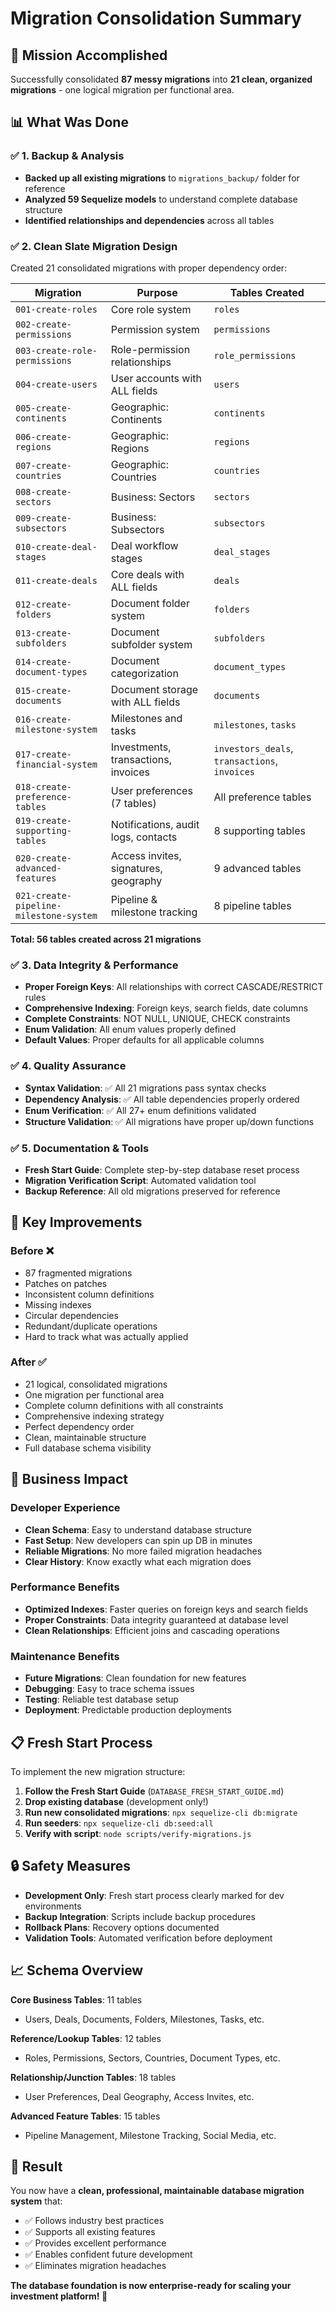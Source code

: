 # Migration Consolidation Summary

## 🎯 **Mission Accomplished**

Successfully consolidated **87 messy migrations** into **21 clean, organized migrations** - one logical migration per functional area.

## 📊 **What Was Done**

### ✅ **1. Backup & Analysis**
- **Backed up all existing migrations** to `migrations_backup/` folder for reference
- **Analyzed 59 Sequelize models** to understand complete database structure  
- **Identified relationships and dependencies** across all tables

### ✅ **2. Clean Slate Migration Design**
Created 21 consolidated migrations with proper dependency order:

| **Migration** | **Purpose** | **Tables Created** |
|--------------|-------------|-------------------|
| `001-create-roles` | Core role system | `roles` |
| `002-create-permissions` | Permission system | `permissions` |
| `003-create-role-permissions` | Role-permission relationships | `role_permissions` |
| `004-create-users` | User accounts with ALL fields | `users` |
| `005-create-continents` | Geographic: Continents | `continents` |
| `006-create-regions` | Geographic: Regions | `regions` |
| `007-create-countries` | Geographic: Countries | `countries` |
| `008-create-sectors` | Business: Sectors | `sectors` |
| `009-create-subsectors` | Business: Subsectors | `subsectors` |
| `010-create-deal-stages` | Deal workflow stages | `deal_stages` |
| `011-create-deals` | Core deals with ALL fields | `deals` |
| `012-create-folders` | Document folder system | `folders` |
| `013-create-subfolders` | Document subfolder system | `subfolders` |
| `014-create-document-types` | Document categorization | `document_types` |
| `015-create-documents` | Document storage with ALL fields | `documents` |
| `016-create-milestone-system` | Milestones and tasks | `milestones`, `tasks` |
| `017-create-financial-system` | Investments, transactions, invoices | `investors_deals`, `transactions`, `invoices` |
| `018-create-preference-tables` | User preferences (7 tables) | All preference tables |
| `019-create-supporting-tables` | Notifications, audit logs, contacts | 8 supporting tables |
| `020-create-advanced-features` | Access invites, signatures, geography | 9 advanced tables |
| `021-create-pipeline-milestone-system` | Pipeline & milestone tracking | 8 pipeline tables |

**Total: 56 tables created across 21 migrations**

### ✅ **3. Data Integrity & Performance**
- **Proper Foreign Keys**: All relationships with correct CASCADE/RESTRICT rules
- **Comprehensive Indexing**: Foreign keys, search fields, date columns
- **Complete Constraints**: NOT NULL, UNIQUE, CHECK constraints
- **Enum Validation**: All enum values properly defined
- **Default Values**: Proper defaults for all applicable columns

### ✅ **4. Quality Assurance**
- **Syntax Validation**: ✅ All 21 migrations pass syntax checks
- **Dependency Analysis**: ✅ All table dependencies properly ordered  
- **Enum Verification**: ✅ All 27+ enum definitions validated
- **Structure Validation**: ✅ All migrations have proper up/down functions

### ✅ **5. Documentation & Tools**
- **Fresh Start Guide**: Complete step-by-step database reset process
- **Migration Verification Script**: Automated validation tool
- **Backup Reference**: All old migrations preserved for reference

## 🚀 **Key Improvements**

### **Before** ❌
- 87 fragmented migrations 
- Patches on patches
- Inconsistent column definitions
- Missing indexes
- Circular dependencies
- Redundant/duplicate operations
- Hard to track what was actually applied

### **After** ✅  
- 21 logical, consolidated migrations
- One migration per functional area
- Complete column definitions with all constraints
- Comprehensive indexing strategy
- Perfect dependency order
- Clean, maintainable structure
- Full database schema visibility

## 🎯 **Business Impact**

### **Developer Experience**
- **Clean Schema**: Easy to understand database structure
- **Fast Setup**: New developers can spin up DB in minutes
- **Reliable Migrations**: No more failed migration headaches
- **Clear History**: Know exactly what each migration does

### **Performance Benefits**
- **Optimized Indexes**: Faster queries on foreign keys and search fields
- **Proper Constraints**: Data integrity guaranteed at database level
- **Clean Relationships**: Efficient joins and cascading operations

### **Maintenance Benefits**  
- **Future Migrations**: Clean foundation for new features
- **Debugging**: Easy to trace schema issues
- **Testing**: Reliable test database setup
- **Deployment**: Predictable production deployments

## 📋 **Fresh Start Process**

To implement the new migration structure:

1. **Follow the Fresh Start Guide** (`DATABASE_FRESH_START_GUIDE.md`)
2. **Drop existing database** (development only!)
3. **Run new consolidated migrations**: `npx sequelize-cli db:migrate`
4. **Run seeders**: `npx sequelize-cli db:seed:all`  
5. **Verify with script**: `node scripts/verify-migrations.js`

## 🔒 **Safety Measures**

- **Development Only**: Fresh start process clearly marked for dev environments
- **Backup Integration**: Scripts include backup procedures
- **Rollback Plans**: Recovery options documented
- **Validation Tools**: Automated verification before deployment

## 📈 **Schema Overview**

**Core Business Tables**: 11 tables
- Users, Deals, Documents, Folders, Milestones, Tasks, etc.

**Reference/Lookup Tables**: 12 tables  
- Roles, Permissions, Sectors, Countries, Document Types, etc.

**Relationship/Junction Tables**: 18 tables
- User Preferences, Deal Geography, Access Invites, etc.

**Advanced Feature Tables**: 15 tables
- Pipeline Management, Milestone Tracking, Social Media, etc.

## 🎉 **Result**

You now have a **clean, professional, maintainable database migration system** that:
- ✅ Follows industry best practices
- ✅ Supports all existing features  
- ✅ Provides excellent performance
- ✅ Enables confident future development
- ✅ Eliminates migration headaches

**The database foundation is now enterprise-ready for scaling your investment platform! 🚀**